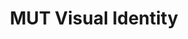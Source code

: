 ---
publishDate: 2023-11-31T00:00:00Z
title: 'MUT Visual Identity'
excerpt: Visual Identity designed for inter-university sports' tournament.
category: graphic design
image: ~/assets/images/gfx/MUT_cover.png
tags:
  - visual-identity
  - graphic-design
  - brand-identity
url: https://www.behance.net/gallery/186424917/MUT-Visual-Identity
urlIcon: tabler:brand-behance
buttonText: Check out the project
---